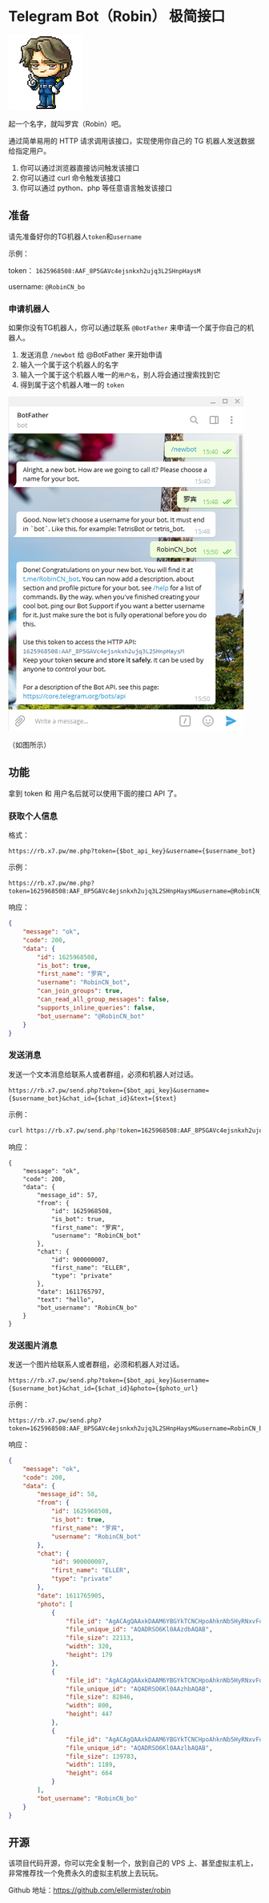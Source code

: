 # Telegram Bot（Robin） 极简接口

![robin_1](robin.png)

起一个名字，就叫罗宾（Robin）吧。



通过简单易用的 HTTP 请求调用该接口，实现使用你自己的 TG 机器人发送数据给指定用户。

1. 你可以通过浏览器直接访问触发该接口
2. 你可以通过  curl 命令触发该接口
3. 你可以通过 python、php 等任意语言触发该接口



## 准备

请先准备好你的TG机器人`token`和`username`

示例：

token： `1625968508:AAF_8P5GAVc4ejsnkxh2ujq3L2SHnpHaysM`

username: `@RobinCN_bo`

### 申请机器人

如果你没有TG机器人，你可以通过联系 `@BotFather` 来申请一个属于你自己的机器人。

1. 发送消息 `/newbot` 给 @BotFather 来开始申请
2. 输入一个属于这个机器人的名字
3. 输入一个属于这个机器人唯一的`用户名`，别人将会通过搜索找到它
4. 得到属于这个机器人唯一的 `token`



![1611733911278](tgfather.png)

（如图所示）



## 功能

拿到 token 和 用户名后就可以使用下面的接口 API 了。

### 获取个人信息

格式：

```
https://rb.x7.pw/me.php?token={$bot_api_key}&username={$username_bot}
```

示例：

```
https://rb.x7.pw/me.php?token=1625968508:AAF_8P5GAVc4ejsnkxh2ujq3L2SHnpHaysM&username=@RobinCN_bot
```

响应：

```json
{
	"message": "ok",
	"code": 200,
	"data": {
		"id": 1625968508,
		"is_bot": true,
		"first_name": "罗宾",
		"username": "RobinCN_bot",
		"can_join_groups": true,
		"can_read_all_group_messages": false,
		"supports_inline_queries": false,
		"bot_username": "@RobinCN_bot"
	}
}
```

### 发送消息

发送一个文本消息给联系人或者群组，必须和机器人对过话。

```
https://rb.x7.pw/send.php?token={$bot_api_key}&username={$username_bot}&chat_id={$chat_id}&text={$text}
```

示例：

```bash
curl https://rb.x7.pw/send.php?token=1625968508:AAF_8P5GAVc4ejsnkxh2ujq3L2SHnpHaysM&username=@RobinCN_bo&chat_id=900000007&text=hello
```

响应：

```j&#39;son
{
	"message": "ok",
	"code": 200,
	"data": {
		"message_id": 57,
		"from": {
			"id": 1625968508,
			"is_bot": true,
			"first_name": "罗宾",
			"username": "RobinCN_bot"
		},
		"chat": {
			"id": 900000007,
			"first_name": "ELLER",
			"type": "private"
		},
		"date": 1611765797,
		"text": "hello",
		"bot_username": "RobinCN_bo"
	}
}
```



### 发送图片消息

发送一个图片给联系人或者群组，必须和机器人对过话。

```
https://rb.x7.pw/send.php?token={$bot_api_key}&username={$username_bot}&chat_id={$chat_id}&photo={$photo_url}
```

示例：

```
https://rb.x7.pw/send.php?token=1625968508:AAF_8P5GAVc4ejsnkxh2ujq3L2SHnpHaysM&username=RobinCN_bo&chat_id=900000007&photo=https://pic.rmb.bdstatic.com/bjh/8fad2fa4b4fb43c410d35556692775f6.png
```

响应：

```json
{
	"message": "ok",
	"code": 200,
	"data": {
		"message_id": 58,
		"from": {
			"id": 1625968508,
			"is_bot": true,
			"first_name": "罗宾",
			"username": "RobinCN_bot"
		},
		"chat": {
			"id": 900000007,
			"first_name": "ELLER",
			"type": "private"
		},
		"date": 1611765905,
		"photo": [
			{
				"file_id": "AgACAgQAAxkDAAM6YBGYkTCNCHpoAhknNb5HyRNxvFoAArWrMRtfb5RQkMNhHIi7yrdFI7oqXQADAQADAgADbQADN1sBAAEeBA",
				"file_unique_id": "AQADRSO6Kl0AAzdbAQAB",
				"file_size": 22113,
				"width": 320,
				"height": 179
			},
			{
				"file_id": "AgACAgQAAxkDAAM6YBGYkTCNCHpoAhknNb5HyRNxvFoAArWrMRtfb5RQkMNhHIi7yrdFI7oqXQADAQADAgADeAADOFsBAAEeBA",
				"file_unique_id": "AQADRSO6Kl0AAzhbAQAB",
				"file_size": 82846,
				"width": 800,
				"height": 447
			},
			{
				"file_id": "AgACAgQAAxkDAAM6YBGYkTCNCHpoAhknNb5HyRNxvFoAArWrMRtfb5RQkMNhHIi7yrdFI7oqXQADAQADAgADeQADOVsBAAEeBA",
				"file_unique_id": "AQADRSO6Kl0AAzlbAQAB",
				"file_size": 139783,
				"width": 1189,
				"height": 664
			}
		],
		"bot_username": "RobinCN_bo"
	}
}
```



## 开源

该项目代码开源，你可以完全复制一个，放到自己的 VPS 上、甚至虚拟主机上，非常推荐找一个免费永久的虚拟主机放上去玩玩。

Github 地址：https://github.com/ellermister/robin
